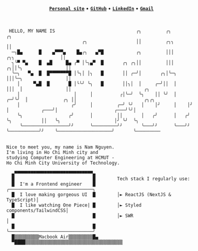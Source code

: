 <div align="center">
	<b><a title="Personal site" href="https://ngdnam.netlify.app/"><code>Personal site</code></a></b> &bull; <b><a title="GitHub" href="https://github.com/NguyenD-Nam"><code>GitHub</code></a></b> &bull; <b><a title="LinkedIn" href="https://www.linkedin.com/in/nguyend-nam/"><code>LinkedIn</code></a></b> &bull; <b><a title="Gmail" href="https://mail.google.com/mail/?view=cm&fs=1&tf=1&to=nguyennamnade22@gmail.com"><code>Gmail</code></a></b>
</div>
<br/>

```

 HELLO, MY NAME IS                              ╭╮         ╭╮                              ╭╮                                           
                            ╭╮                  ││         ╭╮╮                             ││                                           
  ─╮█▄      █    ▄▀▀▀▄    █▄╭╮   ▄▀█            ╭╮         │││         ╭╮╮                 ││                                           
  ╮╰▀ ▀▄    █  ▄█     █▄ ╭▀ │╰╮▄▀  █       ╭╮ ╭╮││         │││       ╭╮││╰╮                ││                                           
  ╰─╮   ▀▄  █  █▀▀▀▀▀▀▀█ │╰╮│ │╮   █       ││ ╭─╯│       ╭╮│╰─╮      │││╰─╮                ││                                           
    │     ▀▄█  █       █ │╰╰╯ ╰╮   █       ││╮│  │     ╭─╯││  │      │││  │                ││                           ╭╮              
    │                    │     │          ╭│╰─╯  ╰╮    ││ ╰╯  │    ╭─╯╰╯  │             ╭╮ ││                         ╭╮╭╮              
    │                   ╭╯     │         ╭─╯ ╰╯   │    │╯     │    │╯     │            ╭───╯│                     ╭───╯╰╯│              
    ╰╮                 ╭╯      │         ││       │   ╭╯      │   ╭╯      ╰╮           ││   ╰╮                    │╯ ╰╯  ╰╮             
     ╰─────────────────╯╯      ╰─────────╯╯       ╰───╯╯      ╰───╯╯       ╰───────────╯╯    ╰────────────────────╯       ╰─────────    

```

```

Nice to meet you, my name is Nam Nguyen.
I'm living in Ho Chi Minh city and
studying Computer Engineering at HCMUT -
Ho Chi Minh City University of Technology.

  ▄▀▀▀▀▀▀▀▀▀▀▀▀▀▀▀▀▀▀▀▀▀▀▀▀▀▀▀▀▀▄
  █                             █        Tech stack I regularly use:
  █  I'm a Frontend engineer    █        ╭───────────────────────────────╮
  █  I love making gorgeous UI  █        │► ReactJS (NextJS & TypeScript)│
  █  I like watching One Piece| █        │► Styled components/TailwindCSS│
  █                             █        │► SWR                          │
  █                             █        ╰───────────────────────────────╯
  █▒▒▒▒▒▒▒▒▒Macbook Air▒▒▒▒▒▒▒▒▒█▄
  ▀████▒▒▒▒▒▒▒▒▒▒▒▒▒▒▒▒▒▒▒▒▒▒▒▒▒▒▒▒▒▒▒▒▒▒▒▒

```
